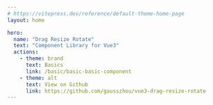 ```yaml
---
# https://vitepress.dev/reference/default-theme-home-page
layout: home

hero:
  name: "Drag Resize Rotate"
  text: "Component Library for Vue3"
  actions:
    - theme: brand
      text: Basics
      link: /basic/basic-basic-component
    - theme: alt
      text: View on Github
      link: https://github.com/gausszhou/vue3-drag-resize-rotate
---
```



